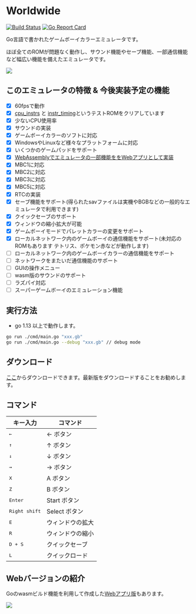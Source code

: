 # Worldwide
[![Build Status](https://travis-ci.com/Akatsuki-py/Worldwide.svg?branch=master)](https://travis-ci.com/Akatsuki-py/Worldwide)
[![Go Report Card](https://goreportcard.com/badge/github.com/Akatsuki-py/Worldwide)](https://goreportcard.com/report/github.com/Akatsuki-py/Worldwide)

Go言語で書かれたゲームボーイカラーエミュレータです。  

ほぼ全てのROMが問題なく動作し、サウンド機能やセーブ機能、一部通信機能など幅広い機能を備えたエミュレータです。

<img src="https://imgur.com/rCduRUc.gif">

## このエミュレータの特徴 & 今後実装予定の機能
- [x] 60fpsで動作
- [x] [cpu_instrs](https://github.com/retrio/gb-test-roms/tree/master/cpu_instrs) と [instr_timing](https://github.com/retrio/gb-test-roms/tree/master/instr_timing)というテストROMをクリアしています
- [x] 少ないCPU使用率
- [x] サウンドの実装
- [x] ゲームボーイカラーのソフトに対応
- [x] WindowsやLinuxなど様々なプラットフォームに対応
- [x] いくつかのゲームパッドをサポート
- [x] [WebAssemblyでエミュレータの一部機能ををWebアプリとして実装](https://akatsuki-py.github.io/Worldwide/wasm.html)
- [x] MBC1に対応
- [x] MBC2に対応
- [x] MBC3に対応
- [x] MBC5に対応
- [x] RTCの実装
- [x] セーブ機能をサポート(得られたsavファイルは実機やBGBなどの一般的なエミュレータで利用できます)
- [x] クイックセーブのサポート
- [x] ウィンドウの縮小拡大が可能
- [x] ゲームボーイモードでパレットカラーの変更をサポート
- [x] ローカルネットワーク内のゲームボーイの通信機能をサポート(未対応のROMもあります テトリス、ポケモン赤などが動作します)
- [ ] ローカルネットワーク内のゲームボーイカラーの通信機能をサポート
- [ ] ネットワークをまたいだ通信機能のサポート
- [ ] GUIの操作メニュー
- [ ] wasm版のサウンドのサポート
- [ ] ラズパイ対応
- [ ] スーパーゲームボーイのエミュレーション機能

## 実行方法

- go 1.13 以上で動作します。

```sh
go run ./cmd/main.go "xxx.gb"
go run ./cmd/main.go --debug "xxx.gb" // debug mode
```

## ダウンロード

[ここ](https://github.com/Akatsuki-py/Worldwide/releases)からダウンロードできます。最新版をダウンロードすることをお勧めします。

## コマンド

| キー入力             | コマンド      |
| -------------------- | ------------- |
| <kbd>&larr;</kbd>    | &larr; ボタン |
| <kbd>&uarr;</kbd>    | &uarr; ボタン |
| <kbd>&darr;</kbd>    | &darr; ボタン |
| <kbd>&rarr;</kbd>    | &rarr; ボタン |
| <kbd>X</kbd>         | A ボタン      |
| <kbd>Z</kbd>         | B ボタン      |
| <kbd>Enter</kbd>     | Start ボタン  |
| <kbd>Right shift</kbd> | Select ボタン |
| <kbd>E</kbd>         | ウィンドウの拡大  |
| <kbd>R</kbd>         | ウィンドウの縮小 |
| <kbd>D + S</kbd>     | クイックセーブ  |
| <kbd>L</kbd>         | クイックロード |

## Webバージョンの紹介

Goのwasmビルド機能を利用して作成した[Webアプリ版](https://akatsuki-py.github.io/Worldwide/)もあります。


<img src="https://imgur.com/7ZJxQIu.png">
